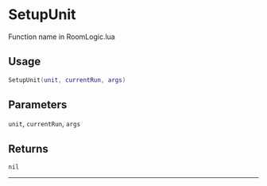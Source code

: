 # SetupUnit
Function name in RoomLogic.lua
## Usage
```lua
SetupUnit(unit, currentRun, args)
```
## Parameters
`unit`, `currentRun`, `args`
## Returns
`nil`

---